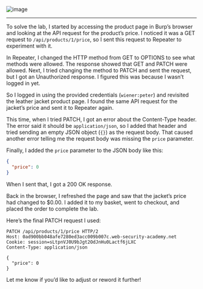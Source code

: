 ![image](https://github.com/user-attachments/assets/238947ac-e96d-4be0-aed1-fd8941998e56)


---

To solve the lab, I started by accessing the product page in Burp’s browser and looking at the API request for the product’s price. I noticed it was a GET request to `/api/products/1/price`, so I sent this request to Repeater to experiment with it.

In Repeater, I changed the HTTP method from GET to OPTIONS to see what methods were allowed. The response showed that GET and PATCH were allowed. Next, I tried changing the method to PATCH and sent the request, but I got an Unauthorized response. I figured this was because I wasn’t logged in yet.

So I logged in using the provided credentials (`wiener:peter`) and revisited the leather jacket product page. I found the same API request for the jacket’s price and sent it to Repeater again.

This time, when I tried PATCH, I got an error about the Content-Type header. The error said it should be `application/json`, so I added that header and tried sending an empty JSON object (`{}`) as the request body. That caused another error telling me the request body was missing the `price` parameter.

Finally, I added the `price` parameter to the JSON body like this:

```json
{
  "price": 0
}
```

When I sent that, I got a 200 OK response.

Back in the browser, I refreshed the page and saw that the jacket’s price had changed to \$0.00. I added it to my basket, went to checkout, and placed the order to complete the lab.

Here’s the final PATCH request I used:

```
PATCH /api/products/1/price HTTP/2
Host: 0ad900bb048afe7280ed3acc009b007c.web-security-academy.net
Cookie: session=sLtpnVJ0U9bJgt2OdJnHu0Lactf6jLXC
Content-Type: application/json

{
  "price": 0
}
```

Let me know if you’d like to adjust or reword it further!
